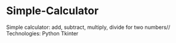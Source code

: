 # Simple-Calculator
Simple calculator: add, subtract, multiply, divide for two numbers//
Technologies: Python Tkinter
